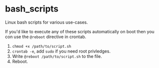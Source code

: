 # bash_scripts
Linux bash scripts for various use-cases.

If you'd like to execute any of these scripts automatically on boot then you con use the `@reboot` directive in crontab.

1. `chmod +x /path/to/script.sh`
2. `crontab -e`, add `sudo` if you need root privledges.
3. Write `@reboot /path/to/script.sh` to the file.
4. Reboot.
